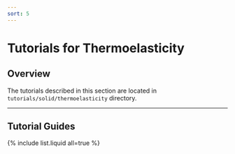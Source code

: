 ```yaml
---
sort: 5
---
```


# Tutorials for Thermoelasticity

## Overview

The tutorials described in this section are located in
`tutorials/solid/thermoelasticity` directory.

---

## Tutorial Guides

{% include list.liquid all=true %}
